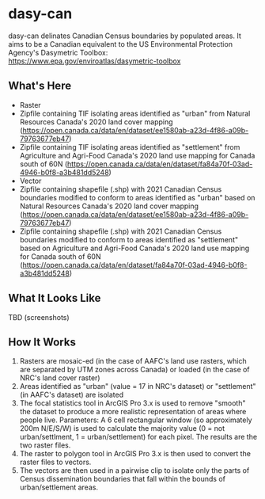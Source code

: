 # dasy-can
dasy-can delinates Canadian Census boundaries by populated areas. It aims to be a Canadian equivalent to the US Environmental Protection Agency's Dasymetric Toolbox: https://www.epa.gov/enviroatlas/dasymetric-toolbox

## What's Here
- Raster
 - Zipfile containing TIF isolating areas identified as "urban" from Natural Resources Canada's 2020 land cover mapping (https://open.canada.ca/data/en/dataset/ee1580ab-a23d-4f86-a09b-79763677eb47)
 - Zipfile containing TIF isolating areas identified as "settlement" from Agriculture and Agri-Food Canada's 2020 land use mapping for Canada south of 60N (https://open.canada.ca/data/en/dataset/fa84a70f-03ad-4946-b0f8-a3b481dd5248)
- Vector
 - Zipfile containing shapefile (.shp) with 2021 Canadian Census boundaries modified to conform to areas identified as "urban" based on Natural Resources Canada's 2020 land cover mapping (https://open.canada.ca/data/en/dataset/ee1580ab-a23d-4f86-a09b-79763677eb47)
 - Zipfile containing shapefile (.shp) with 2021 Canadian Census boundaries modified to conform to areas identified as "settlement" based on Agriculture and Agri-Food Canada's 2020 land use mapping for Canada south of 60N (https://open.canada.ca/data/en/dataset/fa84a70f-03ad-4946-b0f8-a3b481dd5248)

## What It Looks Like
TBD (screenshots)

## How It Works
1. Rasters are mosaic-ed (in the case of AAFC's land use rasters, which are separated by UTM zones across Canada) or loaded (in the case of NRC's land cover raster)
2. Areas identified as "urban" (value = 17 in NRC's dataset) or "settlement" (in AAFC's dataset) are isolated
3. The focal statistics tool in ArcGIS Pro 3.x is used to remove "smooth" the dataset to produce a more realistic representation of areas where people live. Parameters: A 6 cell rectangular window (so approximately 200m N/E/S/W) is used to calculate the majority value (0 = not urban/settlment, 1 = urban/settlement) for each pixel. The results are the two raster files.
4. The raster to polygon tool in ArcGIS Pro 3.x is then used to convert the raster files to vectors.
5. The vectors are then used in a pairwise clip to isolate only the parts of Census dissemination boundaries that fall within the bounds of urban/settlement areas.

